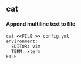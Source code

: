 ## cat

#### Append multiline text to file

```
cat <<FILE >> config.yml
environment:
  EDITOR: vim
  TERM: xterm
FILE
```
